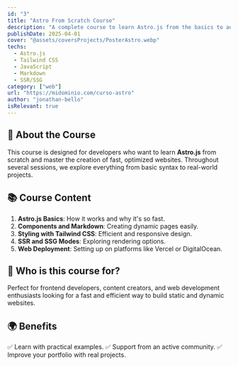 ```yaml
---
id: "3"
title: "Astro From Scratch Course"
description: "A complete course to learn Astro.js from the basics to advanced projects, with Tailwind CSS integration and web deployment."
publishDate: 2025-04-01
cover: "@assets/coversProjects/PosterAstro.webp"
techs:
  - Astro.js
  - Tailwind CSS
  - JavaScript
  - Markdown
  - SSR/SSG
category: ["web"]
url: "https://midominio.com/curso-astro"
author: "jonathan-bello"
isRelevant: true
---
```


## 🚀 About the Course

This course is designed for developers who want to learn **Astro.js** from scratch and master the creation of fast, optimized websites. Throughout several sessions, we explore everything from basic syntax to real-world projects.

## 📚 Course Content

1. **Astro.js Basics**: How it works and why it's so fast.
2. **Components and Markdown**: Creating dynamic pages easily.
3. **Styling with Tailwind CSS**: Efficient and responsive design.
4. **SSR and SSG Modes**: Exploring rendering options.
5. **Web Deployment**: Setting up on platforms like Vercel or DigitalOcean.

## 🎯 Who is this course for?

Perfect for frontend developers, content creators, and web development enthusiasts looking for a fast and efficient way to build static and dynamic websites.

## 🌍 Benefits

✅ Learn with practical examples.
✅ Support from an active community.
✅ Improve your portfolio with real projects.
